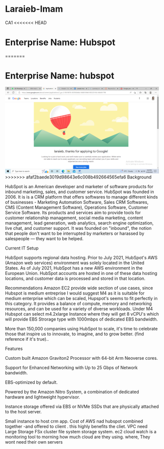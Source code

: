 # Laraieb-Imam
CA1
<<<<<<< HEAD
<h1>Enterprise Name: Hubspot</h1>

=======
<h1>Enterprise Name: hubspot</h1>
<img src="Images/screenshot.png" alt="test"/>
>>>>>>> afaf2baede3019d98643e6c008b492664565efa6
Background

HubSpot is an American developer and marketer of software products for inbound marketing, sales, and customer service. HubSpot was founded in 2006. It is is a CRM platform that offers softwares to manage different kinds of businesses - Marketing Automation Software, Sales CRM Softwares, CMS (Content Management Software), Operations Software, Customer Service Software. Its products and services aim to provide tools for customer relationship management, social media marketing, content management, lead generation, web analytics, search engine optimization, live chat, and customer support.
It was founded on "inbound", the notion that people don't want to be interrupted by marketers or harassed by salespeople — they want to be helped.



Current IT Setup

HubSpot supports regional data hosting. Prior to July 2021, HubSpot's AWS (Amazon web services) environment was solely located in the United States. As of July 2021, HubSpot has a new AWS environment in the European Union. HubSpot accounts are hosted in one of these data hosting locations, and customer data is processed and stored in that location.


Recommendations
Amazon EC2 provide wide section of use cases,  since Hubspot is medium entreprise I would suggest M4 as it is suitable for medium enterprise which can be scaled, Hupspot's seems to fit perfectly in this category. It provides a balance of compute, memory and networking resources, and can be used for a variety of diverse workloads. Under M4 Hubspot can select m4.2xlarge Instance where they will get 8 vCPU's which will provide EBS Strorage type with 1000mbps of dedicated EBS bandwidth.

More than 150,000 companies using HubSpot to scale, it's time to celebrate those that inspire us to innovate, to imagine, and to grow better. (find reference if it's true)..

Features

Custom built Amazon Graviton2 Processor with 64-bit Arm Neoverse cores.

Support for Enhanced Networking with Up to 25 Gbps of Network bandwidth.

EBS-optimized by default.

Powered by the Amazon Nitro System, a combination of dedicated hardware and lightweight hypervisor.

Instance storage offered via EBS or NVMe SSDs that are physically attached to the host server.

Small instance to host crm app.
Cost of AWS nad hubspot combined together -and offered to client . this highly benefits the cliet.
VPC need
Large Storage FSx cluster file system storage system.
ec2 
cloud watch is a monitoring tool to morning how much cloud are they using. where, They wont need their own servers



